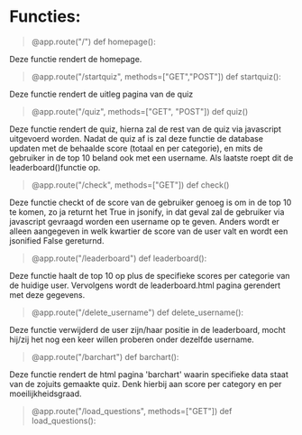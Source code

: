 # Functies:

> @app.route("/")
def homepage():

Deze functie rendert de homepage.

>@app.route("/startquiz", methods=["GET","POST"])
def startquiz():

Deze functie rendert de uitleg pagina van de quiz

>@app.route("/quiz", methods=["GET", "POST"])
def quiz()

Deze functie rendert de quiz, hierna zal de rest van de quiz via javascript uitgevoerd worden. Nadat de quiz af is zal deze functie de database updaten met de behaalde score (totaal en per categorie), en mits de gebruiker in de top 10 beland ook met een username. Als laatste roept dit de leaderboard()functie op.

>@app.route("/check", methods=["GET"])
def check()

Deze functie checkt of de score van de gebruiker genoeg is om in de top 10 te komen, zo ja returnt het True in jsonify, in dat geval zal de gebruiker via javascript gevraagd worden een username op te geven.
Anders wordt er alleen aangegeven in welk kwartier de score van de user valt en wordt een jsonified False gereturnd. 

>@app.route("/leaderboard")
def leaderboard():

Deze functie haalt de top 10 op plus de specifieke scores per categorie van de huidige user. Vervolgens wordt de leaderboard.html pagina gerendert  met deze gegevens.

>@app.route("/delete_username")
def delete_username(): 

Deze functie verwijderd de user zijn/haar positie in de leaderboard, mocht hij/zij het nog een keer willen proberen onder dezelfde username.

>@app.route("/barchart")
def barchart():

Deze functie rendert de html pagina 'barchart' waarin specifieke data staat van de zojuits gemaakte quiz. Denk hierbij aan score per category en per moeilijkheidsgraad.

>@app.route("/load_questions", methods=["GET"])
def load_questions():

<!--stackedit_data:
eyJoaXN0b3J5IjpbMTM2ODMyNzM5NCwxMDYxODQ4MzgyLC0xNz
Q2OTA3NjY4LC0xODc3NDk3MDUxLDg3ODMxNzg4MSwtMTQ3Mjgz
Mzc5NywtMTUzMjQyMDA2OSwtMTk1NTMxMDUxNV19
-->